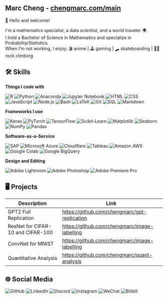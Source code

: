 ## Marc Cheng - [chengmarc.com/main](https://chengmarc.com/main)
👋 Hello and welcome!

I'm a mathematics specialist, a data scientist, and a world traveler 🌍.\
I hold a Bachelor of Science in Mathematics and specialize in Probability/Statistics.\
When I’m not working, I enjoy: 🎬 anime | 🕹️ gaming | 🛹 skateboarding | 🧗‍♂ rock climbing


## 🛠️ Skills

**Things I code with** 

![R](https://img.shields.io/badge/R-%23276DC3?logo=r&logoColor=white&style=flat-square)
![Python](https://img.shields.io/badge/Python-3776AB?logo=python&logoColor=white&style=flat-square)
![Anaconda](https://img.shields.io/badge/Anaconda-44A833?logo=anaconda&logoColor=white&style=flat-square)
![Jupyter Notebook](https://img.shields.io/badge/Jupyter_Notebook-F37626?logo=jupyter&logoColor=white&style=flat-square)
![HTML](https://img.shields.io/badge/HTML5-%23E34F26?logo=html5&logoColor=white&style=flat-square)
![CSS](https://img.shields.io/badge/CSS3-1572B6?logo=css3&logoColor=white&style=flat-square)
![JavaScript](https://img.shields.io/badge/JavaScript-F7DF1E?logo=javascript&logoColor=white&style=flat-square)
![Node.js](https://img.shields.io/badge/Node.js-339933?logo=node.js&logoColor=white&style=flat-square)
![Bash](https://img.shields.io/badge/Bash-4EAA25?logo=gnu-bash&logoColor=white&style=flat-square)
![LaTeX](https://img.shields.io/badge/LaTeX-008080?logo=latex&logoColor=white&style=flat-square)
![Git](https://img.shields.io/badge/Git-F05032?logo=git&logoColor=fff&style=flat-square)
![SQL](https://img.shields.io/badge/SQL-CC2927?logoColor=white&style=flat-square)
![Markdown](https://img.shields.io/badge/Markdown-000000?logo=markdown&logoColor=white&style=flat-square)

**Frameworks I use** 

![Keras](https://img.shields.io/badge/Keras-D00000?logo=keras&logoColor=white&style=flat-square)
![PyTorch](https://img.shields.io/badge/PyTorch-EE4C2C?logo=pytorch&logoColor=white&style=flat-square)
![TensorFlow](https://img.shields.io/badge/TensorFlow-FF6F00?logo=tensorflow&logoColor=white&style=flat-square)
![Scikit-Learn](https://img.shields.io/badge/Scikit--Learn-F7931E?logo=scikit-learn&logoColor=white&style=flat-square)
![Matplotlib](https://custom-icon-badges.demolab.com/badge/Matplotlib-71D291?logo=matplotlib&logoColor=fff&style=flat-square)
![Seaborn](https://img.shields.io/badge/Seaborn-0099C6?style=flat-square)
![NumPy](https://img.shields.io/badge/NumPy-4DABCF?logo=numpy&logoColor=fff&style=flat-square)
![Pandas](https://img.shields.io/badge/Pandas-150458?logo=pandas&logoColor=fff&style=flat-square)

**Software-as-a-Service** 

![SAP](https://img.shields.io/badge/SAP-0FAAFF?logo=sap&logoColor=fff&style=flat-square)
![Microsoft Azure](https://custom-icon-badges.demolab.com/badge/Microsoft%20Azure-0089D6?logo=msazure&logoColor=white&style=flat-square)
![Cloudflare](https://img.shields.io/badge/Cloudflare-F38020?logo=Cloudflare&logoColor=white&style=flat-square)
![Tableau](https://img.shields.io/badge/Tableau-E97627?logo=tableau&logoColor=white&style=flat-square)
![Amazon AWS](https://img.shields.io/badge/AWS-%23FF9900.svg?logo=amazon-web-services&logoColor=white&style=flat-square)
![Google Colab](https://img.shields.io/badge/Google_Colab-%23F9AB00.svg?logo=googlecolab&logoColor=white&style=flat-square)
![Google BigQuery](https://img.shields.io/badge/Google_BigQuery-%23669DF6.svg?logo=googlebigquery&logoColor=white&style=flat-square)

**Design and Editing** 

![Adobe Lightroom](https://img.shields.io/badge/Adobe%20Lightroom-31A8FF?logo=Adobe%20Lightroom&logoColor=white&style=flat-square)
![Adobe Photoshop](https://img.shields.io/badge/Adobe%20Photoshop-31A8FF?logo=Adobe%20Photoshop&logoColor=white&style=flat-square)
![Adobe Premiere Pro](https://img.shields.io/badge/Adobe%20Premiere%20Pro-9999FF?logo=Adobe%20Premiere%20Pro&logoColor=white&style=flat-square)

## 🖥️ Projects

| Description                             | Link                                                   |
|-----------------------------------------|--------------------------------------------------------|
| GPT2 Full Replication                   | https://github.com/chengmarc/gpt-replication           |
| ResNet for CIFAR-10 and CIFAR-100       | https://github.com/chengmarc/image-labelling           |
| ConvNet for MNIST                       | https://github.com/chengmarc/image-labelling           |
| Quantitative Analysis                   | https://github.com/chengmarc/quant-analysis            |

## 🌐 Social Media

![GitHub](https://img.shields.io/badge/GitHub-%23121011.svg?logo=github&logoColor=white&style=for-the-badge)
![LinkedIn](https://img.shields.io/badge/Linkedin-%230077B5.svg?logo=linkedin&logoColor=white&style=for-the-badge)
![Discord](https://img.shields.io/badge/Discord-%235865F2.svg?&logo=discord&logoColor=white&style=for-the-badge)
![Instagram](https://img.shields.io/badge/Instagram-%23E4405F.svg?logo=Instagram&logoColor=white&style=for-the-badge)
![WeChat](https://img.shields.io/badge/WeChat-07C160?logo=wechat&logoColor=white&style=for-the-badge)
![Bilibili](https://img.shields.io/badge/Bilibili-00A1D6?logo=bilibili&logoColor=fff&style=for-the-badge)
